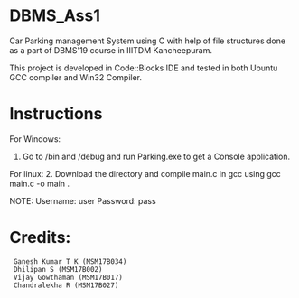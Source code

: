 # DBMS_Ass1
Car Parking management System using C with help of file structures done as a part of DBMS'19 course in IIITDM Kancheepuram.

This project is developed in Code::Blocks IDE and tested in both Ubuntu GCC compiler and Win32 Compiler.


# Instructions

For Windows:
1. Go to /bin and /debug and run Parking.exe to get a Console application.

For linux:
2. Download the directory and compile main.c in gcc using gcc main.c -o main  .


NOTE: Username: user
      Password: pass
      
# Credits:
    
     Ganesh Kumar T K (MSM17B034)
     Dhilipan S (MSM17B002)
     Vijay Gowthaman (MSM17B017)
     Chandralekha R (MSM17B027)
      
